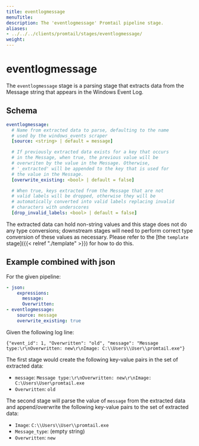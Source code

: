 ```yaml
---
title: eventlogmessage
menuTitle:  
description: The 'eventlogmessage' Promtail pipeline stage. 
aliases: 
- ../../../clients/promtail/stages/eventlogmessage/
weight:  
---
```


# eventlogmessage

The `eventlogmessage` stage is a parsing stage that extracts data from the Message string that appears in the Windows Event Log.

## Schema

```yaml
eventlogmessage:
  # Name from extracted data to parse, defaulting to the name
  # used by the windows_events scraper
  [source: <string> | default = message]

  # If previously extracted data exists for a key that occurs
  # in the Message, when true, the previous value will be
  # overwriten by the value in the Message. Otherwise,
  # '_extracted' will be appended to the key that is used for
  # the value in the Message.
  [overwrite_existing: <bool> | default = false]

  # When true, keys extracted from the Message that are not
  # valid labels will be dropped, otherwise they will be
  # automatically converted into valid labels replacing invalid
  # characters with underscores
  [drop_invalid_labels: <bool> | default = false]
```

The extracted data can hold non-string values and this stage does not do any
type conversions; downstream stages will need to perform correct type
conversion of these values as necessary. Please refer to the
[the `template` stage]({{< relref "./template" >}}) for how to do this.

## Example combined with json

For the given pipeline:

```yaml
- json:
    expressions:
      message:
      Overwritten:
- eventlogmessage:
    source: message
    overwrite_existing: true
```

Given the following log line:

```
{"event_id": 1, "Overwritten": "old", "message": "Message type:\r\nOverwritten: new\r\nImage: C:\\Users\\User\\promtail.exe"}
```

The first stage would create the following key-value pairs in the set of
extracted data:

- `message`: `Message type:\r\nOverwritten: new\r\nImage: C:\Users\User\promtail.exe`
- `Overwritten`: `old`

The second stage will parse the value of `message` from the extracted data
and append/overwrite the following key-value pairs to the set of extracted data:

- `Image`: `C:\\Users\\User\\promtail.exe`
- `Message_type`: (empty string)
- `Overwritten`: `new`

